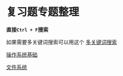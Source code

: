 # 复习题专题整理

**直接`Ctrl + F`搜索**

如果需要多关键词搜索可以用这个
[多关键词搜索](https://chrome.google.com/webstore/detail/multi-highlight/ghinpogonpmlphfkmnjfapdaoaainejn/related)

[操作系统基础](./操作系统基础.md)

[文件系统](./文件系统.md)
